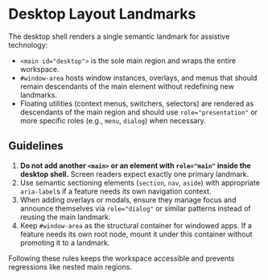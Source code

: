 # Desktop Layout Landmarks

The desktop shell renders a single semantic landmark for assistive technology:

- `<main id="desktop">` is the sole main region and wraps the entire workspace.
- `#window-area` hosts window instances, overlays, and menus that should remain descendants of the main element without redefining new landmarks.
- Floating utilities (context menus, switchers, selectors) are rendered as descendants of the main region and should use `role="presentation"` or more specific roles (e.g., `menu`, `dialog`) when necessary.

## Guidelines

1. **Do not add another `<main>` or an element with `role="main"` inside the desktop shell.** Screen readers expect exactly one primary landmark.
2. Use semantic sectioning elements (`section`, `nav`, `aside`) with appropriate `aria-label`s if a feature needs its own navigation context.
3. When adding overlays or modals, ensure they manage focus and announce themselves via `role="dialog"` or similar patterns instead of reusing the main landmark.
4. Keep `#window-area` as the structural container for windowed apps. If a feature needs its own root node, mount it under this container without promoting it to a landmark.

Following these rules keeps the workspace accessible and prevents regressions like nested main regions.
